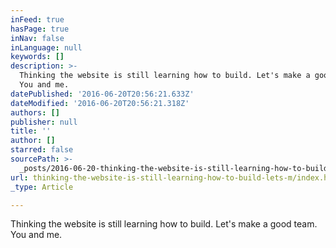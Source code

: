 ```yaml
---
inFeed: true
hasPage: true
inNav: false
inLanguage: null
keywords: []
description: >-
  Thinking the website is still learning how to build. Let's make a good team.
  You and me.
datePublished: '2016-06-20T20:56:21.633Z'
dateModified: '2016-06-20T20:56:21.318Z'
authors: []
publisher: null
title: ''
author: []
starred: false
sourcePath: >-
  _posts/2016-06-20-thinking-the-website-is-still-learning-how-to-build-lets-m.md
url: thinking-the-website-is-still-learning-how-to-build-lets-m/index.html
_type: Article

---
```

Thinking the website is still learning how to build. Let's make a good team. You and me.